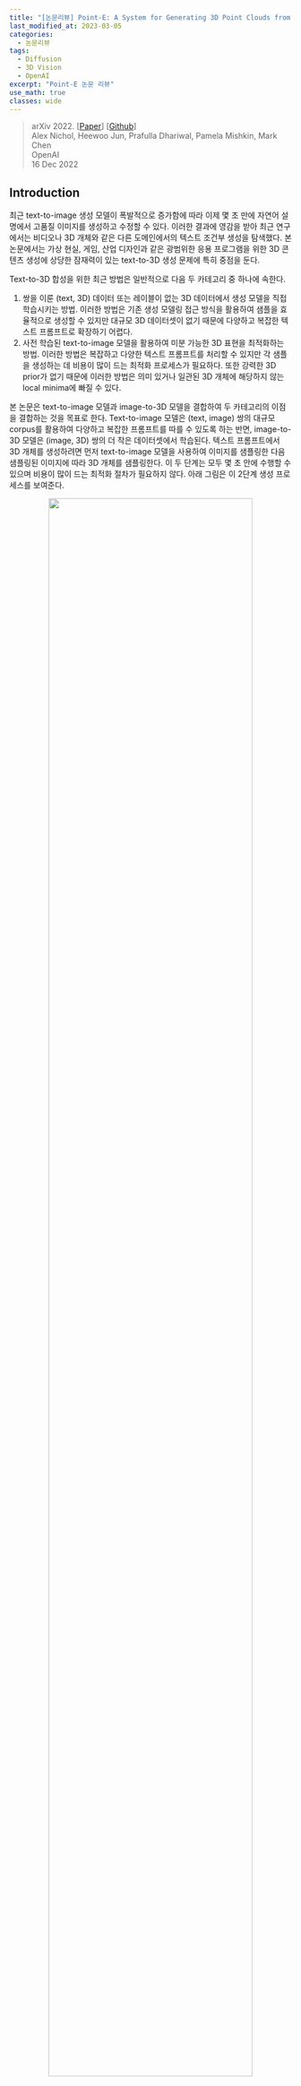 ```yaml
---
title: "[논문리뷰] Point-E: A System for Generating 3D Point Clouds from Complex Prompts"
last_modified_at: 2023-03-05
categories:
  - 논문리뷰
tags:
  - Diffusion
  - 3D Vision
  - OpenAI
excerpt: "Point-E 논문 리뷰"
use_math: true
classes: wide
---
```


> arXiv 2022. [[Paper](https://arxiv.org/abs/2212.08751)] [[Github](https://github.com/openai/point-e)]  
> Alex Nichol, Heewoo Jun, Prafulla Dhariwal, Pamela Mishkin, Mark Chen  
> OpenAI  
> 16 Dec 2022  

## Introduction
최근 text-to-image 생성 모델이 폭발적으로 증가함에 따라 이제 몇 초 만에 자연어 설명에서 고품질 이미지를 생성하고 수정할 수 있다. 이러한 결과에 영감을 받아 최근 연구에서는 비디오나 3D 개체와 같은 다른 도메인에서의 텍스트 조건부 생성을 탐색했다. 본 논문에서는 가상 현실, 게임, 산업 디자인과 같은 광범위한 응용 프로그램을 위한 3D 콘텐츠 생성에 상당한 잠재력이 있는 text-to-3D 생성 문제에 특히 중점을 둔다. 

Text-to-3D 합성을 위한 최근 방법은 일반적으로 다음 두 카테고리 중 하나에 속한다.

1. 쌍을 이룬 (text, 3D) 데이터 또는 레이블이 없는 3D 데이터에서 생성 모델을 직접 학습시키는 방법. 이러한 방법은 기존 생성 모델링 접근 방식을 활용하여 샘플을 효율적으로 생성할 수 있지만 대규모 3D 데이터셋이 없기 때문에 다양하고 복잡한 텍스트 프롬프트로 확장하기 어렵다. 
2. 사전 학습된 text-to-image 모델을 활용하여 미분 가능한 3D 표현을 최적화하는 방법. 이러한 방법은 복잡하고 다양한 텍스트 프롬프트를 처리할 수 있지만 각 샘플을 생성하는 데 비용이 많이 드는 최적화 프로세스가 필요하다. 또한 강력한 3D prior가 없기 때문에 이러한 방법은 의미 있거나 일관된 3D 개체에 해당하지 않는 local minima에 빠질 수 있다. 

본 논문은 text-to-image 모델과 image-to-3D 모델을 결합하여 두 카테고리의 이점을 결합하는 것을 목표로 한다. Text-to-image 모델은 (text, image) 쌍의 대규모 corpus를 활용하여 다양하고 복잡한 프롬프트를 따를 수 있도록 하는 반면, image-to-3D 모델은 (image, 3D) 쌍의 더 작은 데이터셋에서 학습된다. 텍스트 프롬프트에서 3D 개체를 생성하려면 먼저 text-to-image 모델을 사용하여 이미지를 샘플링한 다음 샘플링된 이미지에 따라 3D 개체를 샘플링한다. 이 두 단계는 모두 몇 초 안에 수행할 수 있으며 비용이 많이 드는 최적화 절차가 필요하지 않다. 아래 그림은 이 2단계 생성 프로세스를 보여준다.

<center><img src='{{"/assets/img/point-e/point-e-fig1.webp" | relative_url}}' width="85%"></center>
<br>
텍스트 조건부 이미지 생성을 위한 인기 있는 선택이 된 diffusion model에 생성 stack을 기반으로 한다. Text-to-image 모델의 경우 3D 렌더링에서 fine-tuning된 GLIDE 버전을 사용한다. Image-to-3D 모델의 경우 이미지에 따라 조절되는 RGB point cloud를 생성하는 diffusion model stack을 사용한다. 렌더링 기반 평가를 위해 한 단계 더 나아가 regression 기반 접근 방식을 사용하여 생성된 point cloud에서 mesh를 생성한다. 

저자들은 본 논문의 시스템이 단순하고 복잡한 텍스트 프롬프트와 일치하는 컬러 3D point cloud를 생성할 수 있음을 발견했다. **Point** cloud를 효율적으로 (**e**fficiently) 생성하므로 본 논문의 시스템을 **Point·E**라고 부른다. 

## Method
단일 생성 모델을 학습시켜 텍스트 조건의 point cloud를 직접 생성하는 대신 생성 프로세스를 세 단계로 나눈다. 먼저 텍스트 캡션을 조건으로 하는 합성 view를 생성한다. 다음으로 합성 view에 따라 coarse point cloud (1,024개)를 생성한다. 마지막으로 저해상도 point cloud와 합성 view를 기반으로 fine point cloud (4,096개)를 생성한다. 실제로 이미지에 텍스트의 관련 정보가 포함되어 있다고 가정하고 point cloud를 텍스트로 컨디셔닝하지 않는다. 

텍스트 조건부 합성 view를 생성하기 위해 데이터셋에서 렌더링된 3D 모델에 fine-tuning된 30억 개의 파라미터의 GLIDE 모델을 사용한다. 저해상도 point cloud를 생성하기 위해 조건부 순열 불변 diffusion model을 사용한다. 이러한 저해상도 point cloud를 upsampling하기 위해 저해상도 point cloud에서 추가로 컨디셔닝되는 유사하지만 더 작은 diffusion model을 사용한다. 

수백만 개의 3D 모델과 관련 메타데이터 데이터 셋에서 모델을 학습시킨다. 데이터 셋은 렌더링된 뷰, 텍스트 설명, 각 point에 대해 연결된 RGB 색상이 있는 3D point cloud로 구성된다. 

### 1. Dataset
수백만 개의 3D 모델로 모델을 학습시킨다. 데이터 형식과 품질이 데이터셋 전체에서 매우 다양하다는 것을 알게 되었고 더 높은 데이터 품질을 보장하기 위해 다양한 후처리 단계를 개발해야 했다고 한다. 모든 데이터를 하나의 일반 형식으로 변환하기 위해 다양한 3D 형식과 최적화된 렌더링 엔진을 지원하는 Blender를 사용하여 20개의 임의의 카메라 각도에서 RGBAD 이미지로 모든 3D 모델을 렌더링했다. 각 모델에 대해 Blender 스크립트는 모델을 경계 큐브로 정규화하고 표준 조명 설정을 구성한 다음 마지막으로 Blender의 내장 실시간 렌더링 엔진을 사용하여 RGBAD 이미지를 내보낸다. 

그런 다음 렌더링을 사용하여 각 개체를 color point cloud로 변환한다. 특히 각 RGBAD 이미지의 각 픽셀에 대한 point를 계산하여 각 개체에 대한 조밀한 point cloud를 먼저 구성했다. 이러한 point cloud는 일반적으로 고르지 않은 간격의 수십만 개의 point를 포함하므로 farthest point sampling을 추가로 사용하여 균일한 4096개의 point cloud를 생성했다. 렌더에서 직접 point cloud를 구성함으로써 3D mesh에서 직접 point를 샘플링하려고 시도할 때 발생할 수 있는 다양한 문제를 피할 수 있었다고 한다. 

마지막으로 저자들은 데이터셋에서 저품질 모델의 빈도를 줄이기 위해 다양한 휴리스틱을 사용했다. 먼저 각 point cloud의 SVD를 계산하고 가장 작은 특이값이 특정 임계값을 초과하는 항목만 유지하여 평평한 개체를 제거했다. 다음으로 CLIP feature로 데이터셋을 클러스터링했다. 일부 클러스터에는 저품질의 모델이 많이 포함되어 있는 반면 다른 클러스터는 더 다양하거나 해석 가능해 보였다. 저자들은 이러한 클러스터를 다양한 품질의 여러 bucket으로 binning하고 결과 bucket의 가중 혼합을 최종 데이터셋으로 사용했다. 

### 2. View Synthesis GLIDE Model
Point cloud model은 모두 동일한 렌더러와 조명 설정을 사용하여 생성된 데이터셋의 렌더링된 view로 컨디셔닝된다. 따라서 이러한 모델이 생성된 합성 view를 올바르게 처리할 수 있도록 데이터셋 분포와 일치하는 3D 렌더링을 명시적으로 생성하는 것을 목표로 한다. 

이를 위해 원본 데이터셋과 3D 렌더링 데이터셋을 혼합하여 GLIDE를 fine-tuning한다. 본 논문의 3D 데이터셋는 원래 GLIDE 학습셋에 비해 작기 때문에 3D 데이터셋의 이미지를 5%만 샘플링하고 나머지 95%는 원래 데이터셋을 사용한다. 10만 iteration으로 fine-tuning하며, 이는 모델이 3D 데이터셋에 대해 여러 epoch을 만들었다는 의미이다 (그러나 정확히 동일한 렌더링된 view를 두 번 본 적은 없음). 

시간의 5%만 샘플링하는 것이 아니라 in-distribution 렌더를 항상 샘플링하기 위해 모든 3D 렌더의 텍스트 프롬프트에 3D 렌더임을 나타내는 특수 토큰을 추가한다. 그런 다음 테스트 시에 이 토큰으로 샘플링한다.

### 3. Point Cloud Diffusion
Diffusion으로 point cloud를 생성하기 위해 [3D Shape Generation and Completion through Point-Voxel Diffusion](https://arxiv.org/abs/2104.03670)이 사용한 프레임워크를 확장하여 point cloud의 각 point에 RGB 색상을 포함한다. 특히 point cloud를 $K \times 6$ 모양의 텐서로 표현한다. 여기서 $K$는 point의 수이고 6은 $(x, y, z)$ 좌표와 $(R, G, B)$ 색상이 포함된다. 모든 좌표와 색상은 $[-1, 1]$ 범위로 정규화된다. 그런 다음 $K \times 6$ 모양의 random noise에서 시작하여 점진적으로 denoise하여 이러한 텐서를 직접 생성한다. 

<center><img src='{{"/assets/img/point-e/point-e-fig3.webp" | relative_url}}' width="50%"></center>
<br>
Point cloud를 처리하기 위해 3D에 특화된 아키텍처를 활용하는 이전 연구들과 달리 간단한 Transformer 기반 모델을 사용하여 이미지, timestep $t$, noise가 있는 point cloud $x_t$를 조건으로 $\epsilon$과 $\Sigma$를 예측한다. 아키텍처의 개요는 위 그림과 같다. Point cloud의 각 point를 출력 차원이 $D$인 linear layer에 넣어 $K \times D$ 입력 텐서를 얻고 모델에 입력 컨텍스트로 제공한다. 또한 작은 MLP에 timestep $t$를 넣어 컨텍스트 앞에 추가할 다른 $D$차원 벡터를 얻는다. 

ViT-L/14 CLIP 모델은 이 CLIP 모델에서 모양이 $256 \times D'$인 마지막 layer embedding을 가져와 Transformer 컨텍스트에 추가하기 전에 $256 \times D$의 다른 텐서에 선형으로 project한다. 최종 입력 컨텍스트는 모양이 $(K + 257) \times D$이다. 길이 $K$의 최종 출력 시퀀스를 얻기 위해 출력의 최종 토큰 $K$개를 가져오고 이를 project하여 입력 point $K$개에 대한 $\epsilon$과 $\Sigma$ 예측을 얻는다. 이 모델에는 위치 인코딩을 사용하지 않는다. 출력 순서가 입력 순서에 연결되어 있음에도 불구하고 결과적으로 모델 자체는 입력 point cloud에 대해 순열 불변이다. 

### 4. Point Cloud Upsampler
이미지 diffusion model의 경우 일반적으로 저해상도 base model이 출력을 생성한 다음 다른 모델에 의해 upsampling되는 일종의 계층 구조를 사용하여 최상의 품질을 얻을 수 있다. 먼저 큰 base model로 1024개의 point를 생성한 다음 더 작은 upsampling model을 사용하여 4096개의 point로 upsampling하여 point cloud 생성에 이 접근 방식을 사용한다. 특히 모델의 컴퓨팅 요구 사항은 point 수에 따라 확장되므로 고정된 모델 크기에 대해 1024개의 point보다 4096개의 point를 생성하는 것이 4배 더 비싸다. 

Upsampler는 base model과 동일한 아키텍처를 사용하며 저해상도 point cloud를 위한 추가 컨디셔닝 토큰이 있다. 4096개의 point에 도달하기 위해 upsampler는 1024개의 point를 조건으로 하여 저해상도 point cloud에 추가되는 추가 3072개의 point를 생성한다. $x_t$에 사용된 layer가 아닌 별도의 linear embedding layer를 통해 컨디셔닝 point를 전달하므로 모델이 위치 임베딩을 사용하지 않고도 컨디셔닝 정보를 새 point와 구별할 수 있다. 

### 5. Producing Meshes
렌더링 기반의 평가를 위해 생성된 point cloud를 직접 렌더링하지 않는다. 오히려 point cloud를 textured mesh로 변환하고 Blender를 사용하여 이러한 mesh를 렌더링한다. Point cloud에서 mesh를 생성하는 것은 잘 연구된 문제이며 때로는 어려운 문제이다. 모델에서 생성된 point cloud에는 문제를 특히 어렵게 만드는 균열, 이상값, 기타 유형의 noise가 있는 경우가 많다. 저자들은 이를 위해 사전 학습된 SAP 모델을 사용하여 간단히 시도해보았지만, 결과 mesh가 때때로 point cloud에 있는 모양의 많은 부분이나 중요한 디테일을 잃는다는 것을 발견했다. 저자들은 새로운 SAP 모델을 학습하는 대신 더 간단한 접근 방식을 선택했다.

Point cloud를 mesh로 변환하기 위해 regression 기반 모델을 사용하여 point cloud가 주어진 개체의 signed distance field를 예측한 다음 marching cube를 결과 SDF에 적용하여 mesh를 추출한다. 그런 다음 원래 point cloud에서 가장 가까운 point의 색상을 사용하여 mesh의 각 정점에 색상을 지정한다.

## Results
Point cloud의 Inception Score와 FID를 측정한 P-IS와 P-FID라는 새로운 metric 2가지를 도입하였다. 추가로 text-to-3D 방법을 평가하는 데 사용하는 CLIP R-Precision도 사용하였다. 

#### 1. Model Scaling and Ablations
저자들은 다음과 같은 base model에 대하여 학습 중에 생성한 샘플들로 평가하였다. 

- 40M (uncond.): 컨디셔닝 정보가 없는 작은 모델
- 40M (text vec.): CLIP으로 임베딩된 텍스트 캡션만으로 컨디셔닝된 작은 모델
- 40M (image vec.): 렌더링된 이미지의 CLIP image embedding으로 컨디셔닝된 작은 모델
- 40M: CLIP latent grid로 컨디셔닝된 작은 모델
- 300M: CLIP latent grid로 컨디셔닝된 중간 모델
- 1B: CLIP latent grid로 컨디셔닝된 큰 모델

평가 결과는 아래 그래프와 같다.

<center><img src='{{"/assets/img/point-e/point-e-fig4.webp" | relative_url}}' width="50%"></center>
<br>
Text-to-image step 없이 텍스트 컨디셔닝만 사용하면 CLIP R-Precision이 훨씬 나빠진다. 또한 단일 CLIP embedding을 사용하여 이미지를 컨디셔닝 것이 embedding grid를 사용하는 것보다 나쁘다. 이는 point cloud model이 컨디셔닝 이미지에 대한 더 많은 공간적 정보를 볼 수 있다는 이점이 있음을 시사한다. 마지막으로 모델을 스케일링하면 P-FID 수렴 속도가 향상되고 최종 CLIP R-Precision이 증가한다. 

#### 2. Qualitative Results
<center><img src='{{"/assets/img/point-e/point-e-fig2.webp" | relative_url}}' width="90%"></center>
<br>
Point·E는 복잡한 프롬프트를 위해 일관되고 고품질의 3D 모양을 생성할 수 있다. 위 그림에서는 모양의 관련 부분에 색상을 올바르게 바인딩하면서 다양한 모양을 추론하는 모델의 능력을 보여주는 다양한 point cloud 샘플을 보여준다. 

<center><img src='{{"/assets/img/point-e/point-e-fig5.webp" | relative_url}}' width="40%"></center>
<br>
때로는 point cloud diffusion model이 컨디셔닝 이미지를 이해하거나 외삽(extrapolate)하지 못하여 모양이 원래 프롬프트와 일치하지 않는 경우가 있다. 이는 일반적으로 두 가지 문제 중 하나 때문입이다. 

1. 모델이 이미지에 묘사된 개체의 모양을 잘못 해석한 경우
2. 모델이 이미지에서 가려진 모양의 일부를 잘못 추론하는 경우

위 그림은 이 2가지 경우의 failure mode의 예시이다. 

#### 3. Comparison to Other Methods
다음은 CLIP-R-Precision을 측정하여 Point·E를 다른 3D 생성 테크닉과 비교한 표이다.

<center><img src='{{"/assets/img/point-e/point-e-table1.webp" | relative_url}}' width="50%"></center>
<br>
Point·E는 state-of-the-art 테크닉보다 성능이 좋지 않지만, 이 불일치의 일부를 설명할 수 있는 이 평가의 두 가지 미묘한 점에 주목해야 한다.

1. DreamFusion과 같은 multi-view 최적화 기반 방법과 달리 Point·E는 텍스트 프롬프트와 일치하도록 모든 view를 명시적으로 최적화하지 않는다. 특정 물체는 모든 각도에서 식별하기 쉽지 않기 때문에 단순히 CLIP R-Precision이 낮아질 수 있다.
2. 본 논문의 방법은 렌더링 전에 사전 처리되어야 하는 point cloud를 생성한다. Point cloud를 mesh로 변환하는 것은 어려운 문제이며 본 논문이 사용하는 접근 방식은 때때로 point cloud 자체에 있는 정보를 잃을 수 있다.

Point·E는 최신 테크닉보다 이 평가에서 성능이 좋지 않지만 짧은 시간 내에 샘플을 생성한다. 이를 통해 보다 실용적으로 응용 프로그램을 만들거나 많은 개체를 샘플링하고 최상의 개체를 휴리스틱을 따라 선택하여 고품질 3D 개체를 찾을 수 있다. 

## Limitations and Future Work
Point·E는 빠른 text-to--3D 합성을 향한 의미 있는 발걸음이지만 몇 가지 제한 사항도 있다. 현재 본 논문의 파이프라인에는 합성 렌더링이 필요하지만 이 제한은 실제 이미지를 조건으로 하는 3D 생성기를 학습함으로써 향후 제한이 사라질 수 있다. 또한 색상이 있는 3차원 모양을 생성하지만 세밀한 모양이나 질감을 캡처하지 않는 3D 형식(point cloud)에서 상대적으로 낮은 해상도로 수행한다. 이 방법을 확장하여 mesh나 NeRF와 같은 고품질 3D 표현을 생성하면 모델의 출력을 다양한 애플리케이션에 사용할 수 있다. 마지막으로 최적화 기반 기술을 초기화하여 초기 수렴 속도를 높이는 데 사용할 수 있다. 또한 저자들은 많은 편향이 데이터셋에서 상속되는 DALL·E 2와 같은 편향을 이 모델이 포함하여 많은 제한 사항을 공유할 것으로 예상한다. 